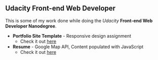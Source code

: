 ## Udacity Front-end Web Developer

This is some of my work done while doing the _Udacity_ **Front-end Web Developer Nanodegree**.

* **Portfolio Site Template** - Responsive design assignment
  * Check it out [here](http://jorypestorious.com/front-end-web-developer-nanodegree/portfolio-site/)
* **Resume** - Google Map API, Content populated with JavaScript
  * Check it out [here](http://jorypestorious.com/front-end-web-developer-nanodegree/resume)
